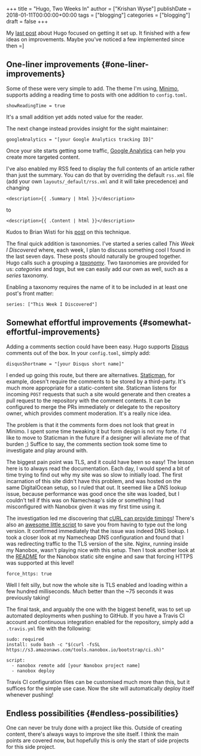 +++
title = "Hugo, Two Weeks In"
author = ["Krishan Wyse"]
publishDate = 2018-01-11T00:00:00+00:00
tags = ["blogging"]
categories = ["blogging"]
draft = false
+++

My [last post](/posts/hail-hugo) about Hugo focused on getting it set up. It finished with a few
ideas on improvements. Maybe you've noticed a few implemented since then =]


## One-liner improvements {#one-liner-improvements}

Some of these were very simple to add. The theme I'm using, [Minimo](https://minimo.netlify.com/), supports
adding a reading time to posts with one addition to `config.toml`.

```nil
showReadingTime = true
```

It's a small addition yet adds noted value for the reader.

The next change instead provides insight for the sight maintainer:

```nil
googleAnalytics = "[your Google Analytics tracking ID]"
```

Once your site starts getting some traffic, [Google Analytics](https://analytics.google.com/) can help you create
more targeted content.

I've also enabled my RSS feed to display the full contents of an article rather
than just the summary. You can do that by overriding the default `rss.xml` file
(add your own `layouts/_default/rss.xml` and it will take precedence) and
changing

```nil
<description>{{ .Summary | html }}</description>
```

to

```nil
<description>{{ .Content | html }}</description>
```

Kudos to Brian Wisti for his [post](https://randomgeekery.org/2017/09/15/full-content-hugo-feeds/) on this technique.

The final quick addition is taxonomies. I've started a series called _This Week
I Discovered_ where, each week, I plan to discuss something cool I found in the
last seven days. These posts should naturally be grouped together. Hugo calls
such a grouping a [_taxonomy_](https://gohugo.io/content-management/taxonomies/). Two taxonomies are provided for us: _categories_
and _tags_, but we can easily add our own as well, such as a _series_ taxonomy.

Enabling a taxonomy requires the name of it to be included in at least one
post's front matter:

```nil
series: ["This Week I Discovered"]
```


## Somewhat effortful improvements {#somewhat-effortful-improvements}

Adding a comments section could have been easy. Hugo supports [Disqus](https://disqus.com/) comments
out of the box. In your `config.toml`, simply add:

```nil
disqusShortname = "[your Disqus short name]"
```

I ended up going this route, but there are alternatives.  [Staticman](https://staticman.net/), for
example, doesn't require the comments to be stored by a third-party. It's much
more appropriate for a static-content site. Staticman listens for incoming
`POST` requests that such a site would generate and then creates a pull request
to the repository with the comment contents. It can be configured to merge the
PRs immediately or delegate to the repository owner, which provides comment
moderation. It's a really nice idea.

The problem is that it the comments form does not look that great in Minimo. I
spent some time tweaking it but form design is not my forte.  I'd like to move
to Staticman in the future if a designer will alleviate me of that burden ;)
Suffice to say, the comments section took some time to investigate and play
around with.

The biggest pain point was TLS, and it could have been so easy! The lesson here
is to always read the documentation. Each day, I would spend a bit of time
trying to find out why my site was so slow to initially load. The first
incarnation of this site didn't have this problem, and was hosted on the same
DigitalOcean setup, so I ruled that out. It seemed like a DNS lookup issue,
because performance was good once the site was loaded, but I couldn't tell if
this was on Namecheap's side or something I had misconfigured with Nanobox given
it was my first time using it.

The investigation led me discovering that [cURL can provide timings](https://blog.josephscott.org/2011/10/14/timing-details-with-curl/)! There's also
an [awesome little script](https://github.com/mat/dotfiles/blob/master/bin/curlt) to save you from having to type out the long
version. It confirmed immediately that the issue was indeed DNS lookup. I took a
closer look at my Namecheap DNS configuration and found that I was redirecting
traffic to the TLS version of the site. Nginx, running inside my Nanobox, wasn't
playing nice with this setup. Then I took another look at the [README](https://github.com/nanobox-io/nanobox-engine-static/blob/master/README.md) for the
Nanobox static site engine and saw that forcing HTTPS was supported at this
level!

```nil
force_https: true
```

Well I felt silly, but now the whole site is TLS enabled and loading within a
few hundred milliseconds. Much better than the ~75 seconds it was previously
taking!

The final task, and arguably the one with the biggest benefit, was to set up
automated deployments when pushing to GitHub. If you have a Travis CI account
and continuous integration enabled for the repository, simply add a
`.travis.yml` file with the following:

```nil
sudo: required
install: sudo bash -c "$(curl -fsSL https://s3.amazonaws.com/tools.nanobox.io/bootstrap/ci.sh)"

script:
  - nanobox remote add [your Nanobox project name]
  - nanobox deploy
```

Travis CI configuration files can be customised much more than this, but it
suffices for the simple use case. Now the site will automatically deploy itself
whenever pushing!


## Endless possibilities {#endless-possibilities}

One can never be truly done with a project like this. Outside of creating
content, there's always ways to improve the site itself. I think the main points
are covered now, but hopefully this is only the start of side projects for this
side project.